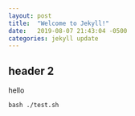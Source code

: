 ```yaml
---
layout: post
title:  "Welcome to Jekyll!"
date:   2019-08-07 21:43:04 -0500
categories: jekyll update
---
```

## header 2
hello


`bash ./test.sh`

